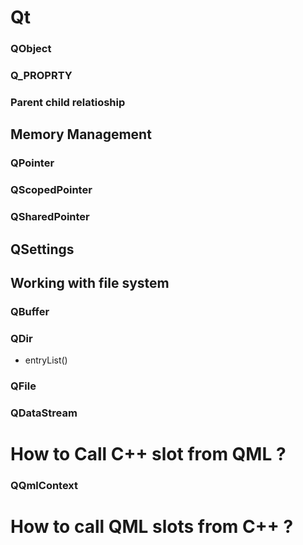 # Qt
### QObject
### Q_PROPRTY

### Parent child relatioship

## Memory Management

### QPointer
### QScopedPointer
### QSharedPointer
## QSettings

## Working with file system

### QBuffer
### QDir
* entryList()

### QFile

### QDataStream

# How to Call C++ slot from QML ?
### QQmlContext

# How to call QML slots from C++ ?

